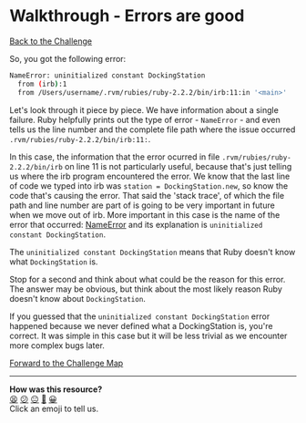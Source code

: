 # Walkthrough - Errors are good

[Back to the Challenge](../4_errors_are_good.md)

So, you got the following error:

```sh
NameError: uninitialized constant DockingStation
  from (irb):1
  from /Users/username/.rvm/rubies/ruby-2.2.2/bin/irb:11:in '<main>'
```

Let's look through it piece by piece.  We have information about a single failure.  Ruby helpfully prints out the type of error - `NameError` - and even tells us the line number and the complete file path where the issue occurred ` .rvm/rubies/ruby-2.2.2/bin/irb:11:`.

In this case, the information that the error ocurred in file `.rvm/rubies/ruby-2.2.2/bin/irb` on line 11 is not particularly useful, because that's just telling us where the irb program encountered the error.  We know that the last line of code we typed into irb was `station = DockingStation.new`, so know the code that's causing the error.  That said the 'stack trace', of which the file path and line number are part of is going to be very important in future when we move out of irb.  More important in this case is the name of the error that occurred: [NameError](http://www.ruby-doc.org/core-2.1.2/NameError.html) and its explanation is `uninitialized constant DockingStation`.

The `uninitialized constant DockingStation` means that Ruby doesn't know what `DockingStation` is.

Stop for a second and think about what could be the reason for this error. The answer may be obvious, but think about the most likely reason Ruby doesn't know about `DockingStation`.

If you guessed that the `uninitialized constant DockingStation` error happened because we never defined what a DockingStation is, you're correct. It was simple in this case but it will be less trivial as we encounter more complex bugs later.

[Forward to the Challenge Map](../0_challenge_map.md)

<!-- BEGIN GENERATED SECTION DO NOT EDIT -->

---

**How was this resource?**  
[😫](https://airtable.com/shrUJ3t7KLMqVRFKR?prefill_Repository=course&prefill_File=boris_bikes/walkthroughs/4.md&prefill_Sentiment=😫) [😕](https://airtable.com/shrUJ3t7KLMqVRFKR?prefill_Repository=course&prefill_File=boris_bikes/walkthroughs/4.md&prefill_Sentiment=😕) [😐](https://airtable.com/shrUJ3t7KLMqVRFKR?prefill_Repository=course&prefill_File=boris_bikes/walkthroughs/4.md&prefill_Sentiment=😐) [🙂](https://airtable.com/shrUJ3t7KLMqVRFKR?prefill_Repository=course&prefill_File=boris_bikes/walkthroughs/4.md&prefill_Sentiment=🙂) [😀](https://airtable.com/shrUJ3t7KLMqVRFKR?prefill_Repository=course&prefill_File=boris_bikes/walkthroughs/4.md&prefill_Sentiment=😀)  
Click an emoji to tell us.

<!-- END GENERATED SECTION DO NOT EDIT -->
